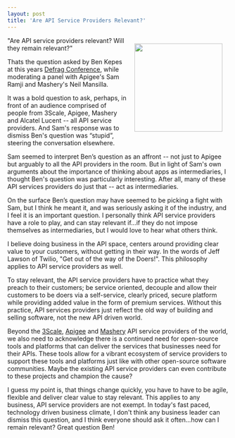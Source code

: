 ```yaml
---
layout: post
title: 'Are API Service Providers Relevant?'
---
```

<p><a title="Defag Conf" href="http://defragcon.com/"><img style="padding: 15px;" src="http://kinlane-productions.s3.amazonaws.com/events/defrag-2011/defrag-2011.jpg" alt="" width="200" align="right" /></a></p>
<p>"Are API service providers relevant?  Will they remain relevant?"</p>
<p>Thats the question asked by Ben Kepes at this years <a title="Defag Conf" href="http://defragcon.com/">Defrag Conference</a>, while moderating a panel with Apigee's Sam Ramji and Mashery's Neil Mansilla.</p>
<p>It was a bold question to ask, perhaps, in front of an audience comprised of people from 3Scale, Apigee, Mashery and Alcatel Lucent -- all API service providers.  And Sam's response was to dismiss Ben's question was &ldquo;stupid&rdquo;, steering the conversation elsewhere.</p>
<p>Sam seemed to interpret Ben&rsquo;s question as an affront -- not just to Apigee but arguably to all the API providers in the room.  But in light of Sam's own arguments about the importance of thinking about apps as intermediaries, I thought Ben's question was particularly interesting.  After all, many of these API services providers do just that -- act as intermediaries.</p>
<p>On the surface Ben&rsquo;s question may have seemed to be picking a fight with Sam, but I think he meant it, and was seriously asking it of the industry, and I feel it is an important question. I personally think API service providers have a role to play, and can stay relevant if...if they do not impose themselves as intermediaries, but I would love to hear what others think.</p>
<p>I believe doing business in the API space, centers around providing clear value to your customers, without getting in their way.  In the words of Jeff Lawson of Twilio, "Get out of the way of the Doers!".  This philosophy applies to API service providers as well.</p>
<p>To stay relevant, the API service providers have to practice what they preach to their customers; be service oriented, decouple and allow their customers to be doers via a self-service, clearly priced, secure platform while providing added value in the form of premium services.  Without this practice, API services providers just reflect the old way of building and selling software, not the new API driven world.</p>
<p>Beyond the <a title="3Scale" href="http://blog.apievangelist.com/serviceproviders/3scale.php">3Scale</a>, <a title="Apigee" href="http://blog.apievangelist.com/serviceproviders/apigee.php">Apigee</a> and <a title="Mashery" href="http://blog.apievangelist.com/serviceproviders/mashery.php">Mashery</a> API service providers of the world, we also need to acknowledge there is a continued need for open-source tools and platforms that can deliver the services that businesses need for their APIs.   These tools allow for a vibrant ecosystem of service providers to support these tools and platforms just like with other open-source software communities.  Maybe the existing API service providers can even contribute to these projects and champion the cause?</p>
<p>I guess my point is, that things change quickly,  you have to have to be agile, flexible and deliver clear value to stay relevant.  This applies to any business, API service providers are not exempt.  In today's fast paced, technology driven business climate, I don't think any business leader can dismiss this question, and I think everyone should ask it often...how can I remain relevant?  Great question Ben!</p>